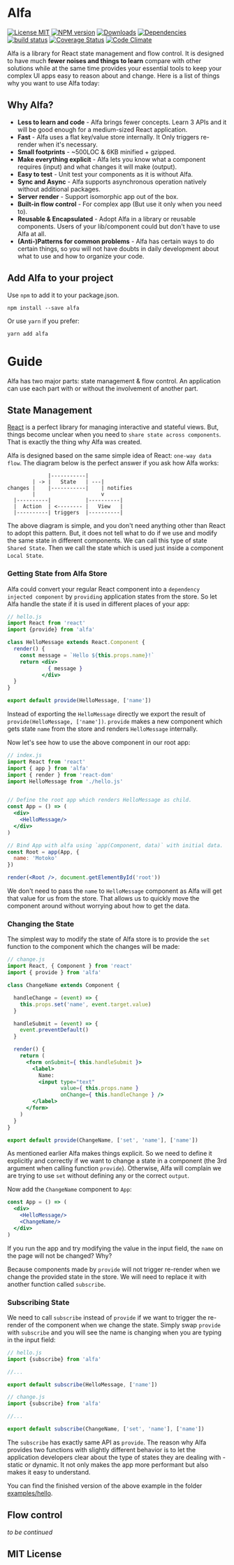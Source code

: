 # Alfa

[![License MIT][license-img]][license-url]
[![NPM version][npm-img]][npm-url]
[![Downloads][down-img]][npm-url]
[![Dependencies][dep-image]][dep-url]
[![build status][travis-img]][travis-url]
[![Coverage Status][coverage-img]][coverage-url]
[![Code Climate][climate-img]][climate-url]

Alfa is a library for React state management and flow control.  It is designed to have much **fewer noises and things to learn** compare with other solutions while at the same time provides your essential tools to keep your complex UI apps easy to reason about and change.  Here is a list of things why you want to use Alfa today:


## Why Alfa?

- **Less to learn and code** - Alfa brings fewer concepts. Learn 3 APIs and it will be good enough for a medium-sized React application.
- **Fast** - Alfa uses a flat key/value store internally. It Only triggers re-render when it's necessary.
- **Small footprints** - ~500LOC & 6KB minified + gzipped.
- **Make everything explicit** - Alfa lets you know what a component requires (input) and what changes it will make (output).
- **Easy to test** - Unit test your components as it is without Alfa. 
- **Sync and Async** - Alfa supports asynchronous operation natively without additional packages.
- **Server render** - Support isomorphic app out of the box.
- **Built-in flow control** - For complex app (But use it only when you need to).
- **Reusable & Encapsulated** - Adopt Alfa in a library or reusable components.  Users of your lib/component could but don't have to use Alfa at all.
- **(Anti-)Patterns for common problems** - Alfa has certain ways to do certain things, so you will not have doubts in daily development about what to use and how to organize your code.


## Add Alfa to your project

Use `npm` to add it to your package.json.

```
npm install --save alfa
```

Or use `yarn` if you prefer:

```
yarn add alfa
```

# Guide
Alfa has two major parts: state management & flow control. An application can use each part with or without the involvement of another part.


## State Management
[React](https://facebook.github.io/react/) is a perfect library for managing interactive and stateful views. But, things become unclear when you need to `share state across components`. That is exactly the thing why Alfa was created.

Alfa is designed based on the same simple idea of React: `one-way data flow`. The diagram below is the perfect answer if you ask how Alfa works:

```
             |-----------|
        | -> |   State   | ---|
changes |    |-----------|    | notifies
        |                     v
  |----------|           |----------|
  |  Action  | <-------- |   View   |
  |----------| triggers  |----------|
```

The above diagram is simple, and you don't need anything other than React to adopt this pattern. But, it does not tell what to do if we use and modify the same state in different components.  We can call this type of state `Shared State`.  Then we call the state which is used just inside a component `Local State`.

### Getting State from Alfa Store
Alfa could convert your regular React component into a `dependency injected component` by `providing` application states from the store.  So let Alfa handle the state if it is used in different places of your app:

```jsx
// hello.js
import React from 'react'
import {provide} from 'alfa'

class HelloMessage extends React.Component {
  render() {
    const message = `Hello ${this.props.name}!`
    return <div>
             { message }
           </div>
  }
}

export default provide(HelloMessage, ['name'])
```

Instead of exporting the `HelloMessage` directly we export the result of `provide(HelloMessage, ['name'])`.  `provide` makes a new component which gets state `name` from the store and renders `HelloMessage` internally.

Now let's see how to use the above component in our root app:

```jsx
// index.js
import React from 'react'
import { app } from 'alfa'
import { render } from 'react-dom'
import HelloMessage from './hello.js'


// Define the root app which renders HelloMessage as child.
const App = () => (
  <div>
    <HelloMessage/>
  </div>
)

// Bind App with alfa using `app(Component, data)` with initial data.
const Root = app(App, {
  name: 'Motoko'
})

render(<Root />, document.getElementById('root'))
```

We don't need to pass the `name` to `HelloMessage` component as Alfa will get that value for us from the store.  That allows us to quickly move the component around without worrying about how to get the data.


### Changing the State
The simplest way to modify the state of Alfa store is to provide the `set` function to the component which the changes will be made:

```jsx
// change.js
import React, { Component } from 'react'
import { provide } from 'alfa'

class ChangeName extends Component {

  handleChange = (event) => {
    this.props.set('name', event.target.value)
  }

  handleSubmit = (event) => {
    event.preventDefault()
  }

  render() {
    return (
      <form onSubmit={ this.handleSubmit }>
        <label>
          Name:
          <input type="text"
                 value={ this.props.name }
                 onChange={ this.handleChange } />
        </label>
      </form>
    )
  }
}

export default provide(ChangeName, ['set', 'name'], ['name'])
```
As mentioned earlier Alfa makes things explicit.  So we need to define it explicitly and correctly if we want to change a state in a component (the 3rd argument when calling function `provide`).  Otherwise, Alfa will complain we are trying to use `set` without defining any or the correct `output`.


Now add the `ChangeName` component to `App`:

```jsx
const App = () => (
  <div>
    <HelloMessage/>
    <ChangeName/>
  </div>
)
```

If you run the app and try modifying the value in the input field, the `name` on the page will not be changed?  Why?

Because components made by `provide` will not trigger re-render when we change the provided state in the store.  We will need to replace it with another function called `subscribe`.

### Subscribing State
We need to call `subscribe` instead of `provide` if we want to trigger the re-render of the component when we change the state. Simply swap `provide` with `subscribe` and you will see the name is changing when you are typing in the input field:

```jsx
// hello.js
import {subscribe} from 'alfa'

//...

export default subscribe(HelloMessage, ['name'])
```

```jsx
// change.js
import {subscribe} from 'alfa'

//...

export default subscribe(ChangeName, ['set', 'name'], ['name'])
```

The `subscribe` has exactly same API as `provide`. The reason why Alfa provides two functions with slightly different behavior is to let the application developers clear about the type of states they are dealing with - static or dynamic. It not only makes the app more performant but also makes it easy to understand.

You can find the finished version of the above example in the folder [examples/hello](https://github.com/lsm/alfa/tree/master/examples/hello).

## Flow control

*to be continued*


## MIT License

[dep-url]: https://david-dm.org/lsm/alfa
[dep-image]: https://david-dm.org/lsm/alfa.svg
[dev-url]: https://david-dm.org/lsm/alfa?type=dev
[dev-image]: https://david-dm.org/lsm/alfa/dev-status.svg
[license-img]: https://img.shields.io/npm/l/alfa.svg
[license-url]: http://opensource.org/licenses/MIT
[npm-img]: https://badge.fury.io/js/alfa.svg
[down-img]: https://img.shields.io/npm/dm/alfa.svg
[npm-url]: https://npmjs.org/package/alfa
[travis-img]: https://travis-ci.org/lsm/alfa.svg?branch=master
[travis-url]: http://travis-ci.org/lsm/alfa
[coverage-img]: https://coveralls.io/repos/lsm/alfa/badge.svg?branch=master&service=github
[coverage-url]: https://coveralls.io/github/lsm/alfa?branch=master
[climate-img]: https://codeclimate.com/github/lsm/alfa/badges/gpa.svg
[climate-url]: https://codeclimate.com/github/lsm/alfa
